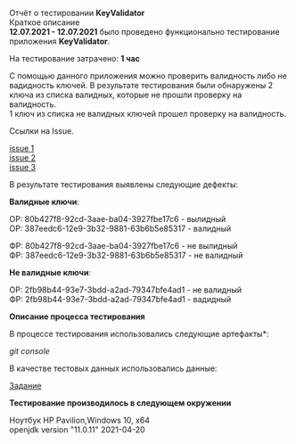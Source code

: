 Отчёт о тестировании **KeyValidator**    
Краткое описание    
**12.07.2021 - 12.07.2021** было проведено функционально тестирование приложения **KeyValidator**.

На тестирование затрачено: **1 час**   

С помощью данного приложения можно проверить валидность либо не вадидность ключей. В результате тестирования были обнаружены 2 ключа из списка валидных, которые не прошли проверку на валидность.     
1 ключ из списка не валидных ключей прошел проверку на валидность.     

Ссылки на Issue.   

[issue 1](https://github.com/alexboom85/KeyValidator/issues/1)     
[issue 2](https://github.com/alexboom85/KeyValidator/issues/2)    
[issue 3](https://github.com/alexboom85/KeyValidator/issues/3) 

В результате тестирования выявлены следующие дефекты:  

**Валидные ключи**:

ОР: 80b427f8-92cd-3aae-ba04-3927fbe17c6 - вылидный   
ОР: 387eedc6-12e9-3b32-9881-63b6b5e85317 - валидный         

ФР: 80b427f8-92cd-3aae-ba04-3927fbe17c6 - не вылидный   
ФР: 387eedc6-12e9-3b32-9881-63b6b5e85317 - не валидный        

**Не валидные ключи**:    

ОР: 2fb98b44-93e7-3bdd-a2ad-79347bfe4ad1 - не валидный    
ФР: 2fb98b44-93e7-3bdd-a2ad-79347bfe4ad1 - вадидный   

**Описание процесса тестирования**    

В процессе тестирования использовались следующие артефакты*:

*git console*

В качестве тестовых данных использовались данные:

[Задание](https://github.com/netology-code/javaqa-homeworks/blob/master/intro/user-manual.md)

**Тестирование производилось в следующем окружении**

Ноутбук HP Pavilion,Windows 10, x64     
openjdk version "11.0.11" 2021-04-20
